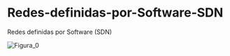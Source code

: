 # Redes-definidas-por-Software-SDN
Redes definidas por Software (SDN) 



![Figura_0](Assets/0.png)
